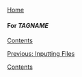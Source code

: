 [Home](https://chgibb.github.io/PHATDocs/)

#### For $TAGNAME$
[Contents](https://chgibb.github.io/PHATDocs/docs/latest/home)

[Previous: Inputting Files](https://chgibb.github.io/PHATDocs/docs/latest/inputtingFiles)

[Contents](https://chgibb.github.io/PHATDocs/docs/latest/home)